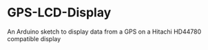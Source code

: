 # GPS-LCD-Display
An Arduino sketch to display data from a GPS on a Hitachi HD44780 compatible display
